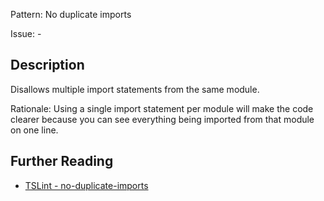 Pattern: No duplicate imports

Issue: -

## Description

Disallows multiple import statements from the same module.  
  
Rationale: Using a single import statement per module will make the code clearer because you can see everything being imported from that module on one line.

## Further Reading

* [TSLint - no-duplicate-imports](https://palantir.github.io/tslint/rules/no-duplicate-imports)